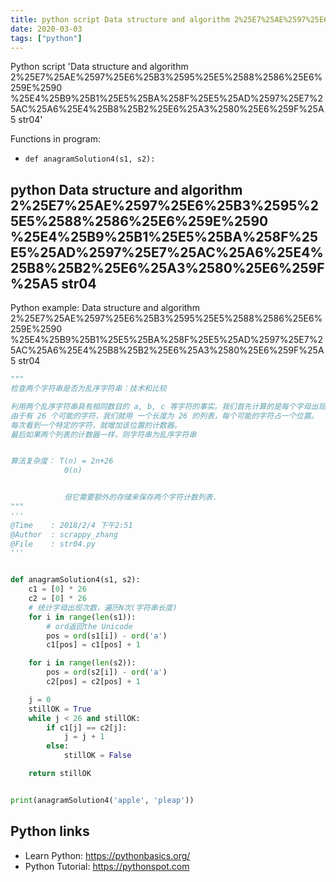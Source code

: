 ```yaml
---
title: python script Data structure and algorithm 2%25E7%25AE%2597%25E6%25B3%2595%25E5%2588%2586%25E6%259E%2590 %25E4%25B9%25B1%25E5%25BA%258F%25E5%25AD%2597%25E7%25AC%25A6%25E4%25B8%25B2%25E6%25A3%2580%25E6%259F%25A5 str04 (snippet)
date: 2020-03-03
tags: ["python"]
---
```

Python script 'Data structure and algorithm 2%25E7%25AE%2597%25E6%25B3%2595%25E5%2588%2586%25E6%259E%2590 %25E4%25B9%25B1%25E5%25BA%258F%25E5%25AD%2597%25E7%25AC%25A6%25E4%25B8%25B2%25E6%25A3%2580%25E6%259F%25A5 str04'

Functions in program: 
* `def anagramSolution4(s1, s2):`

## python Data structure and algorithm 2%25E7%25AE%2597%25E6%25B3%2595%25E5%2588%2586%25E6%259E%2590 %25E4%25B9%25B1%25E5%25BA%258F%25E5%25AD%2597%25E7%25AC%25A6%25E4%25B8%25B2%25E6%25A3%2580%25E6%259F%25A5 str04

Python example: Data structure and algorithm 2%25E7%25AE%2597%25E6%25B3%2595%25E5%2588%2586%25E6%259E%2590 %25E4%25B9%25B1%25E5%25BA%258F%25E5%25AD%2597%25E7%25AC%25A6%25E4%25B8%25B2%25E6%25A3%2580%25E6%259F%25A5 str04

```python
"""
检查两个字符串是否为乱序字符串：技术和比较

利用两个乱序字符串具有相同数目的 a, b, c 等字符的事实。我们首先计算的是每个字母出现的次数。
由于有 26 个可能的字符，我们就用 一个长度为 26 的列表，每个可能的字符占一个位置。
每次看到一个特定的字符，就增加该位置的计数器。
最后如果两个列表的计数器一样，则字符串为乱序字符串


算法复杂度： T(n) = 2n+26
            0(n)


            但它需要额外的存储来保存两个字符计数列表.
"""
'''
@Time    : 2018/2/4 下午2:51
@Author  : scrappy_zhang
@File    : str04.py
'''


def anagramSolution4(s1, s2):
    c1 = [0] * 26
    c2 = [0] * 26
    # 统计字母出现次数，遍历N次(字符串长度)
    for i in range(len(s1)):
        # ord返回the Unicode
        pos = ord(s1[i]) - ord('a')
        c1[pos] = c1[pos] + 1

    for i in range(len(s2)):
        pos = ord(s2[i]) - ord('a')
        c2[pos] = c2[pos] + 1

    j = 0
    stillOK = True
    while j < 26 and stillOK:
        if c1[j] == c2[j]:
            j = j + 1
        else:
            stillOK = False

    return stillOK


print(anagramSolution4('apple', 'pleap'))


```

## Python links

- Learn Python: https://pythonbasics.org/
- Python Tutorial: https://pythonspot.com
